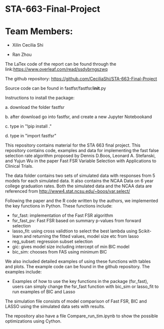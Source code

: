 # STA-663-Final-Project

# Team Members:

- Xilin Cecilia Shi

- Ran Zhou

The LaTex code of the report can be found through the link:https://www.overleaf.com/read/ssdybrngszwq

The github repository: https://github.com/CeciliaShi/STA-663-Final-Project

Source code can be found in fastfsr/fastfsr/__init__.py

Instructions to install the package:

a. download the folder fastfsr

b. after download go into fastfsr, and create a new Jupyter Notebookand 

c. type in "!pip install ." 

d. type in "import fastfsr"


This repository contains material for the STA 663 final project.
This repository contains code, examples and data for implementing the fast false selection rate algorithm proposed by 
Dennis D.Boos, Leonard A. Stefanski, and Yujun Wu in the paper Fast FSR Variable Selection with Applications to Clinical Trials.

The data folder contains two sets of simulated data with responses from 5 models for each simulated data. 
It also contains the NCAA Data on 6 year college graduation rates. Both the simulated data and the NCAA data are referenced from
http://www4.stat.ncsu.edu/~boos/var.select/

Following the paper and the R code written by the authors, we implemented the key functions in Python. These functions include:
* fsr_fast: implementation of the Fast FSR algorithm
* fsr_fast_pv:  Fast FSR based on summary p-values from forward selection
* lasso_fit: using cross validtion to select the best lambda using Scikit-learn and returning the fitted values, model size etc from lasso
* reg_subset: regression subset selection
* gic: gives model size including intercept of min BIC model
* bic_sim: chooses from FAS using minimum BIC

We also included detailed examples of using these functions with tables and plots. The example code can be found in the github repository. The examples include:
* Examples of how to use the key functions in the package (fsr_fast), users can simply change the fsr_fast function with bic_sim or lasso_fit to run examples of BIC and Lasso

The simulation file consists of model comparison of Fast FSR, BIC and LASSO using the simulated data sets with results.

The repository also have a file Compare_run_tim.ipynb to show the possible optimizations using Cython.

